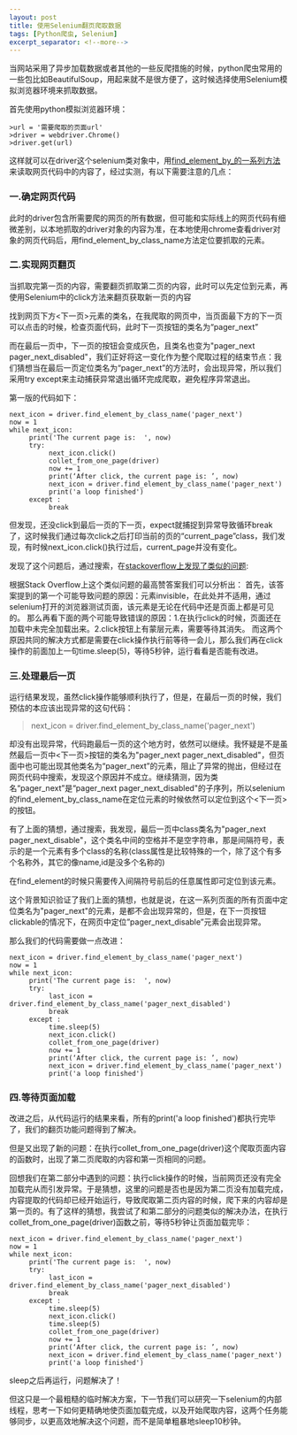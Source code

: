 ```yaml
---
layout: post
title: 使用Selenium翻页爬取数据
tags: [Python爬虫, Selenium]
excerpt_separator: <!--more-->
---
```

当网站采用了异步加载数据或者其他的一些反爬措施的时候，python爬虫常用的一些包比如BeautifulSoup，用起来就不是很方便了，这时候选择使用Selenium模拟浏览器环境来抓取数据。

<!--more-->
首先使用python模拟浏览器环境：

    >url = '需要爬取的页面url'
    >driver = webdriver.Chrome()
    >driver.get(url)

这样就可以在driver这个selenium类对象中，用[find_element_by_的一系列方法](http://selenium-python.readthedocs.io/locating-elements.html)来读取网页代码中的内容了，经过实测，有以下需要注意的几点：

### 一.确定网页代码
此时的driver包含所需要爬的网页的所有数据，但可能和实际线上的网页代码有细微差别，以本地抓取的driver对象的内容为准，在本地使用chrome查看driver对象的网页代码后，用find_element_by_class_name方法定位要抓取的元素。

### 二.实现网页翻页
当抓取完第一页的内容，需要翻页抓取第二页的内容，此时可以先定位到元素，再使用Selenium中的click方法来翻页获取新一页的内容

找到网页下方<下一页>元素的类名，在我爬取的网页中，当页面最下方的下一页可以点击的时候，检查页面代码，此时下一页按钮的类名为“pager_next”

而在最后一页中，下一页的按钮会变成灰色，且类名也变为"pager_next pager_next_disabled"，我们正好将这一变化作为整个爬取过程的结束节点：我们猜想当在最后一页定位类名为“pager_next”的方法时，会出现异常，所以我们采用try except来主动捕获异常退出循环完成爬取，避免程序异常退出。

第一版的代码如下：

    next_icon = driver.find_element_by_class_name('pager_next')
    now = 1
    while next_icon:
         print('The current page is:  ', now)
         try:        
              next_icon.click()
              collet_from_one_page(driver)
              now += 1
              print(‘After click, the current page is: ’, now)
              next_icon = driver.find_element_by_class_name('pager_next')
              print('a loop finished')          
         except :
              break

但发现，还没click到最后一页的下一页，expect就捕捉到异常导致循环break了，这时候我们通过每次click之后打印当前的页的“current_page”class，我们发现，有时候next_icon.click()执行过后，current_page并没有变化。

发现了这个问题后，通过搜索，在[stackoverflow上发现了类似的问题](https://stackoverflow.com/questions/11908249/debugging-element-is-not-clickable-at-point-error):

根据Stack Overflow上这个类似问题的最高赞答案我们可以分析出：
首先，该答案提到的第一个可能导致问题的原因：元素invisible，在此处并不适用，通过selenium打开的浏览器测试页面，该元素是无论在代码中还是页面上都是可见的。
那么再看下面的两个可能导致错误的原因：1.在执行click的时候，页面还在加载中未完全加载出来。2.click按钮上有蒙层元素，需要等待其消失。
而这两个原因共同的解决方式都是需要在click操作执行前等待一会儿，那么我们再在click操作的前面加上一句time.sleep(5)，等待5秒钟，运行看看是否能有改进。

### 三.处理最后一页

运行结果发现，虽然click操作能够顺利执行了，但是，在最后一页的时候，我们预估的本应该出现异常的这句代码：

>next_icon = driver.find_element_by_class_name('pager_next')

却没有出现异常，代码跑最后一页的这个地方时，依然可以继续。我怀疑是不是虽然最后一页中<下一页>按钮的类名为"pager_next pager_next_disabled"，但页面中也可能出现其他类名为“pager_next”的元素，阻止了异常的抛出，但经过在网页代码中搜索，发现这个原因并不成立。继续猜测，因为类名“pager_next”是“pager_next pager_next_disabled"的子序列，所以selenium的find_element_by_class_name在定位元素的时候依然可以定位到这个<下一页>的按钮。

有了上面的猜想，通过搜索，我发现，最后一页中class类名为"pager_next pager_next_disable"，这个类名中间的空格并不是空字符串，那是间隔符号，表示的是一个元素有多个class的名称(class属性是比较特殊的一个，除了这个有多个名称外，其它的像name,id是没多个名称的)

在find_element的时候只需要传入间隔符号前后的任意属性即可定位到该元素。

这个背景知识验证了我们上面的猜想，也就是说，在这一系列页面的所有页面中定位类名为"pager_next"的元素，是都不会出现异常的，但是，在下一页按钮clickable的情况下，在网页中定位”pager_next_disable”元素会出现异常。

那么我们的代码需要做一点改进：

    next_icon = driver.find_element_by_class_name('pager_next')
    now = 1
    while next_icon:
         print('The current page is:  ', now)
         try:
              last_icon = driver.find_element_by_class_name('pager_next_disabled')
              break
         except :
              time.sleep(5)
              next_icon.click()
              collet_from_one_page(driver)
              now += 1
              print(‘After click, the current page is: ’, now)
              next_icon = driver.find_element_by_class_name('pager_next')
              print('a loop finished')


### 四.等待页面加载

改进之后，从代码运行的结果来看，所有的print('a loop finished')都执行完毕了，我们的翻页功能问题得到了解决。

但是又出现了新的问题：在执行collet_from_one_page(driver)这个爬取页面内容的函数时，出现了第二页爬取的内容和第一页相同的问题。

回想我们在第二部分中遇到的问题：执行click操作的时候，当前网页还没有完全加载完从而引发异常。于是猜想，这里的问题是否也是因为第二页没有加载完成，内容提取的代码却已经开始运行，导致爬取第二页内容的时候，爬下来的内容却是第一页的。有了这样的猜想，我尝试了和第二部分的问题类似的解决办法，在执行collet_from_one_page(driver)函数之前，等待5秒钟让页面加载完毕：

    next_icon = driver.find_element_by_class_name('pager_next')
    now = 1
    while next_icon:
         print('The current page is:  ', now)
         try:
              last_icon = driver.find_element_by_class_name('pager_next_disabled')
              break
         except :
              time.sleep(5)
              next_icon.click()
              time.sleep(5)
              collet_from_one_page(driver)
              now += 1
              print(‘After click, the current page is: ’, now)
              next_icon = driver.find_element_by_class_name('pager_next')
              print('a loop finished')

sleep之后再运行，问题解决了！

但这只是一个最粗糙的临时解决方案，下一节我们可以研究一下selenium的内部线程，思考一下如何更精确地使页面加载完成，以及开始爬取内容，这两个任务能够同步，以更高效地解决这个问题，而不是简单粗暴地sleep10秒钟。









